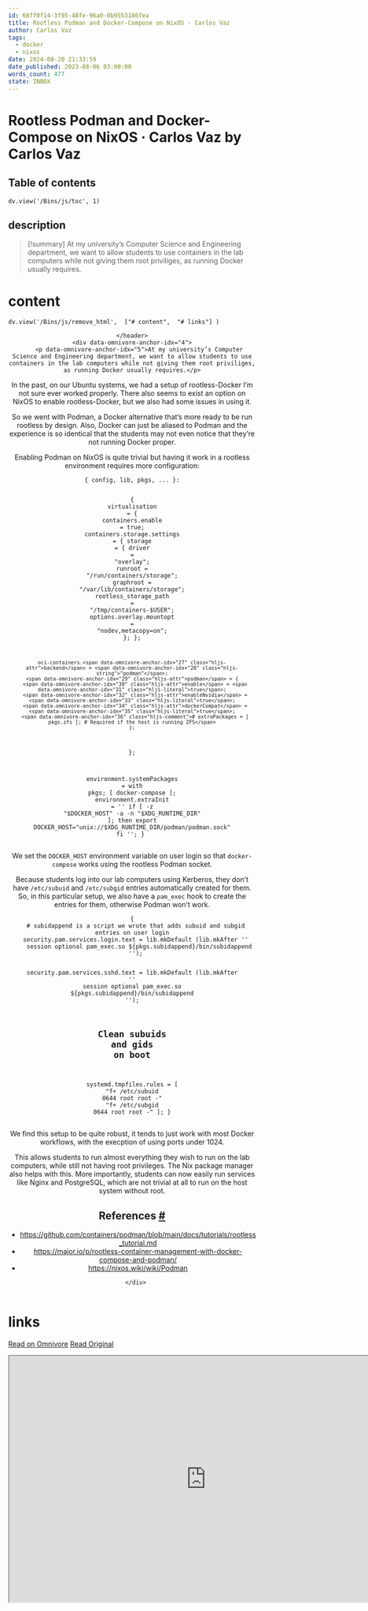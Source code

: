 ```yaml
---
id: 68ff0f14-3f95-48fe-96a0-0b9553186fea
title: Rootless Podman and Docker-Compose on NixOS · Carlos Vaz
author: Carlos Vaz
tags:
  - docker
  - nixos
date: 2024-08-20 21:33:59
date_published: 2023-08-06 03:00:00
words_count: 477
state: INBOX
---
```


# Rootless Podman and Docker-Compose on NixOS · Carlos Vaz by Carlos Vaz
## Table of contents
```dataviewjs 
dv.view('/Bins/js/toc', 1) 
```


## description
>[!summary] 
> At my university’s Computer Science and Engineering department, we want to allow students to use containers in the lab computers while not giving them root priviliges, as running Docker usually requires.


# content
```dataviewjs 
dv.view('/Bins/js/remove_html',  ["# content",  "# links"] ) 
```
<DIV id="readability-content"><DIV data-omnivore-anchor-idx="1" class="page" id="readability-page-1"><article data-omnivore-anchor-idx="2">
    <header data-omnivore-anchor-idx="3">
      
      
      
        
      
      
    </header>
    <div data-omnivore-anchor-idx="4">
        <p data-omnivore-anchor-idx="5">At my university’s Computer Science and Engineering department, we want to allow students to use containers in the lab computers while not giving them root priviliges, as running Docker usually requires.</p>
<p data-omnivore-anchor-idx="6">In the past, on our Ubuntu systems, we had a setup of rootless-Docker I’m not sure ever worked properly.
There also seems to exist an option on NixOS to enable rootless-Docker, but we also had some issues in using it.</p>
<p data-omnivore-anchor-idx="7">So we went with Podman, a Docker alternative that’s more ready to be run rootless by design.
Also, Docker can just be aliased to Podman and the experience is so identical that the students may not even notice that they’re not running Docker proper.</p>
<p data-omnivore-anchor-idx="8">Enabling Podman on NixOS is quite trivial but having it work in a rootless environment requires more configuration:</p>
<div data-omnivore-anchor-idx="9"><pre data-omnivore-anchor-idx="10" tabindex="0"><code data-omnivore-anchor-idx="11" class="hljs language-nix language-routeros">{ config, lib, pkgs, ... }:

{
  <span data-omnivore-anchor-idx="12" class="hljs-attr">virtualisation</span> = {
    containers.<span data-omnivore-anchor-idx="13" class="hljs-attr">enable</span> = <span data-omnivore-anchor-idx="14" class="hljs-literal">true</span>;
    containers.storage.<span data-omnivore-anchor-idx="15" class="hljs-attr">settings</span> = {
      <span data-omnivore-anchor-idx="16" class="hljs-attr">storage</span> = {
        <span data-omnivore-anchor-idx="17" class="hljs-attr">driver</span> = <span data-omnivore-anchor-idx="18" class="hljs-string">"overlay"</span>;
        <span data-omnivore-anchor-idx="19" class="hljs-attr">runroot</span> = <span data-omnivore-anchor-idx="20" class="hljs-string">"/run/containers/storage"</span>;
        <span data-omnivore-anchor-idx="21" class="hljs-attr">graphroot</span> = <span data-omnivore-anchor-idx="22" class="hljs-string">"/var/lib/containers/storage"</span>;
        <span data-omnivore-anchor-idx="23" class="hljs-attr">rootless_storage_path</span> = <span data-omnivore-anchor-idx="24" class="hljs-string">"/tmp/containers-$USER"</span>;
        options.overlay.<span data-omnivore-anchor-idx="25" class="hljs-attr">mountopt</span> = <span data-omnivore-anchor-idx="26" class="hljs-string">"nodev,metacopy=on"</span>;
      };
    };

    oci-containers.<span data-omnivore-anchor-idx="27" class="hljs-attr">backend</span> = <span data-omnivore-anchor-idx="28" class="hljs-string">"podman"</span>;
    <span data-omnivore-anchor-idx="29" class="hljs-attr">podman</span> = {
      <span data-omnivore-anchor-idx="30" class="hljs-attr">enable</span> = <span data-omnivore-anchor-idx="31" class="hljs-literal">true</span>;
      <span data-omnivore-anchor-idx="32" class="hljs-attr">enableNvidia</span> = <span data-omnivore-anchor-idx="33" class="hljs-literal">true</span>;
      <span data-omnivore-anchor-idx="34" class="hljs-attr">dockerCompat</span> = <span data-omnivore-anchor-idx="35" class="hljs-literal">true</span>;
      <span data-omnivore-anchor-idx="36" class="hljs-comment"># extraPackages = [ pkgs.zfs ]; # Required if the host is running ZFS</span>
    };
  };

  environment.<span data-omnivore-anchor-idx="37" class="hljs-attr">systemPackages</span> = <span data-omnivore-anchor-idx="38" class="hljs-keyword">with</span> pkgs; [ docker-compose ];
  environment.<span data-omnivore-anchor-idx="39" class="hljs-attr">extraInit</span> = <span data-omnivore-anchor-idx="40" class="hljs-string">''
    if [ -z "$DOCKER_HOST" -a -n "$XDG_RUNTIME_DIR" ]; then
      export DOCKER_HOST="unix://$XDG_RUNTIME_DIR/podman/podman.sock"
    fi
  ''</span>;
}
</code></pre></div><p data-omnivore-anchor-idx="41">We set the <code data-omnivore-anchor-idx="42" class="hljs language-undefined">DOCKER_HOST</code> environment variable on user login so that <code data-omnivore-anchor-idx="43" class="hljs language-ebnf"><span data-omnivore-anchor-idx="44" class="hljs-attribute">docker-compose</span></code> works using the rootless Podman socket.</p>
<p data-omnivore-anchor-idx="45">Because students log into our lab computers using Kerberos, they don’t have <code data-omnivore-anchor-idx="46" class="hljs language-awk language-dts"><span data-omnivore-anchor-idx="47" class="hljs-regexp">/etc/</span>subuid</code> and <code data-omnivore-anchor-idx="48" class="hljs language-awk language-dts"><span data-omnivore-anchor-idx="49" class="hljs-regexp">/etc/</span>subgid</code> entries automatically created for them.
So, in this particular setup, we also have a <code data-omnivore-anchor-idx="50" class="hljs language-undefined">pam_exec</code> hook to create the entries for them, otherwise Podman won’t work.</p>
<div data-omnivore-anchor-idx="51"><pre data-omnivore-anchor-idx="52" tabindex="0"><code data-omnivore-anchor-idx="53" class="hljs language-routeros language-crystal">{
  # subidappend is a<span data-omnivore-anchor-idx="54" class="hljs-built_in"> script </span>we wrote that adds subuid <span data-omnivore-anchor-idx="55" class="hljs-keyword">and</span> subgid entries on<span data-omnivore-anchor-idx="56" class="hljs-built_in"> user </span>login
  security.pam.services.login.text = lib.mkDefault (lib.mkAfter <span data-omnivore-anchor-idx="57" class="hljs-string">''</span>
    session optional pam_exec.so <span data-omnivore-anchor-idx="58" class="hljs-variable">${pkgs.subidappend}</span>/bin/subidappend
  <span data-omnivore-anchor-idx="59" class="hljs-string">''</span>);

  security.pam.services.sshd.text = lib.mkDefault (lib.mkAfter <span data-omnivore-anchor-idx="60" class="hljs-string">''</span>
    session optional pam_exec.so <span data-omnivore-anchor-idx="61" class="hljs-variable">${pkgs.subidappend}</span>/bin/subidappend
  <span data-omnivore-anchor-idx="62" class="hljs-string">''</span>);

  # Clean subuids <span data-omnivore-anchor-idx="63" class="hljs-keyword">and</span> gids on boot
  systemd.tmpfiles.rules =
    [ <span data-omnivore-anchor-idx="64" class="hljs-string">"f+  /etc/subuid 0644 root root -"</span> <span data-omnivore-anchor-idx="65" class="hljs-string">"f+  /etc/subgid 0644 root root -"</span> ];
}
</code></pre></div><p data-omnivore-anchor-idx="66">We find this setup to be quite robust, it tends to just work with most Docker workflows, with the execption of using ports under 1024.</p>
<p data-omnivore-anchor-idx="67">This allows students to run almost everything they wish to run on the lab computers, while still not having root privileges.
The Nix package manager also helps with this.
More importantly, students can now easily run services like Nginx and PostgreSQL, which are not trivial at all to run on the host system without root.</p>
<h2 data-omnivore-anchor-idx="68" id="references">References <span data-omnivore-anchor-idx="69"><a data-omnivore-anchor-idx="70" href="#references" aria-label="Anchor">#</a></span></h2><ul data-omnivore-anchor-idx="71">
<li data-omnivore-anchor-idx="72"><a data-omnivore-anchor-idx="73" href="https://github.com/containers/podman/blob/main/docs/tutorials/rootless_tutorial.md" target="_blank" rel="noreferrer">https://github.com/containers/podman/blob/main/docs/tutorials/rootless_tutorial.md</a></li>
<li data-omnivore-anchor-idx="74"><a data-omnivore-anchor-idx="75" href="https://major.io/p/rootless-container-management-with-docker-compose-and-podman/" target="_blank" rel="noreferrer">https://major.io/p/rootless-container-management-with-docker-compose-and-podman/</a></li>
<li data-omnivore-anchor-idx="76"><a data-omnivore-anchor-idx="77" href="https://nixos.wiki/wiki/Podman" target="_blank" rel="noreferrer">https://nixos.wiki/wiki/Podman</a></li>
</ul>

      </div>
    
  </article></DIV></DIV>



# links
[Read on Omnivore](https://omnivore.app/me/rootless-podman-and-docker-compose-on-nix-os-carlos-vaz-1917111390a)
[Read Original](https://carjorvaz.com/posts/rootless-podman-and-docker-compose-on-nixos/)

<iframe src="https://carjorvaz.com/posts/rootless-podman-and-docker-compose-on-nixos/"  width="800" height="500"></iframe>
